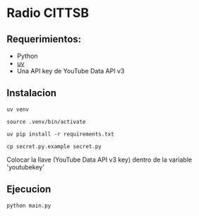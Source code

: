 # Radio CITTSB

## Requerimientos:
* Python
* [uv](https://docs.astral.sh/uv/)
* Una API key de YouTube Data API v3

## Instalacion


`uv venv`

`source .venv/bin/activate`

`uv pip install -r requirements.txt`

`cp secret.py.example secret.py`

Colocar la llave (YouTube Data API v3 key) dentro de la variable 'youtubekey'

## Ejecucion

`` python main.py ``